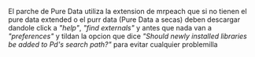 El parche de Pure Data utiliza la extension de mrpeach que 
si no tienen el pure data extended o el purr data (Pure Data a secas)
deben descargar dandole click a _"help"_, _"find externals"_ y antes que nada van a _"preferences"_ y tildan la opcion que dice
_"Should newly installed libraries be added to Pd's search path?"_ para evitar cualquier problemilla
